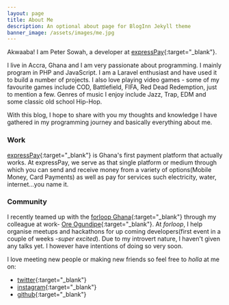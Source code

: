 ```yaml
---
layout: page
title: About Me
description: An optional about page for BlogInn Jekyll theme
banner_image: /assets/images/me.jpg
---
```

Akwaaba! I am Peter Sowah, a developer at [expressPay](https://expresspaygh.com){:target="_blank"}.
 
I live in Accra, Ghana and I am very passionate about programming. I mainly program in PHP and JavaScript. I am a Laravel enthusiast and have used it to build a number of projects. I also love playing video games - some of my favourite games include COD, Battlefield, FIFA, Red Dead Redemption, just to mention a few. Genres of music I enjoy include Jazz, Trap, EDM and some classic old school Hip-Hop.

With this blog, I hope to share with you my thoughts and knowledge I have gathered in my programming journey and basically everything about me.

### Work
[expressPay](https://expresspaygh.com){:target="_blank"} is Ghana's first payment platform that actually works. At expressPay, we serve as that single platform or medium through which you can send and receive money from a variety of options(Mobile Money, Card Payments) as well as pay for services such electricity, water, internet...you name it.

### Community
I recently teamed up with the [forloop Ghana](https://forloop.africa){:target="_blank"} through my colleague at work- [Ore Ogundipe](https://orecod.es){:target="_blank"}. At *forloop*, I help organise meetups and hackathons for up coming developers(first event in a couple of weeks -*super excited*). Due to my introvert nature, I haven't given any talks yet. I however have intentions of doing so very soon.

I love meeting new people or making new friends so feel free to _holla_ at me on:
* [twitter](https://twitter.com/petersowah_){:target="_blank"}
* [instagram](https://petersowah.com){:target="_blank"}
* [github](https://github.com/petersowah){:target="_blank"}